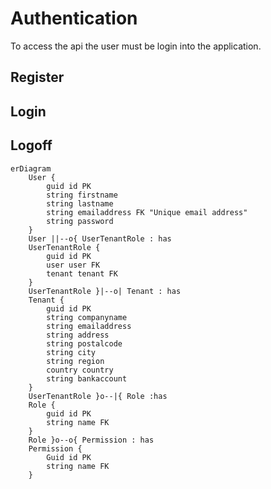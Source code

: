 # Authentication

To access the api the user must be login into the application.

## Register

## Login

## Logoff








```mermaid
erDiagram
    User {
        guid id PK 
        string firstname
        string lastname        
        string emailaddress FK "Unique email address"
        string password
    }
    User ||--o{ UserTenantRole : has
    UserTenantRole {
        guid id PK 
        user user FK
        tenant tenant FK
    }
    UserTenantRole }|--o| Tenant : has
    Tenant {
        guid id PK 
        string companyname
        string emailaddress
        string address
        string postalcode
        string city
        string region
        country country
        string bankaccount
    }
    UserTenantRole }o--|{ Role :has
    Role {
        guid id PK
        string name FK
    }
    Role }o--o{ Permission : has
    Permission {
        Guid id PK
        string name FK
    }

```

